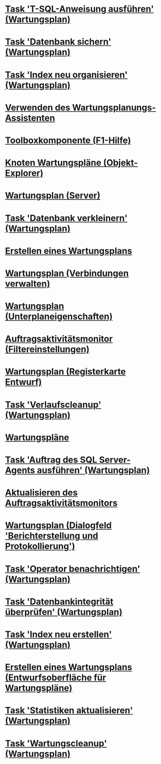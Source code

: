 # [Task 'T-SQL-Anweisung ausführen' (Wartungsplan)](execute-t-sql-statement-task-maintenance-plan.md)
# [Task 'Datenbank sichern' (Wartungsplan)](back-up-database-task-maintenance-plan.md)
# [Task 'Index neu organisieren' (Wartungsplan)](reorganize-index-task-maintenance-plan.md)
# [Verwenden des Wartungsplanungs-Assistenten](use-the-maintenance-plan-wizard.md)
# [Toolboxkomponente (F1-Hilfe)](toolbox-component-f1-help.md)
# [Knoten Wartungspläne (Objekt-Explorer)](maintenance-plans-node-object-explorer.md)
# [Wartungsplan (Server)](maintenance-plan-servers.md)
# [Task 'Datenbank verkleinern' (Wartungsplan)](shrink-database-task-maintenance-plan.md)
# [Erstellen eines Wartungsplans](create-a-maintenance-plan.md)
# [Wartungsplan (Verbindungen verwalten)](maintenance-plan-manage-connections.md)
# [Wartungsplan (Unterplaneigenschaften)](maintenance-plan-subplan-properties.md)
# [Auftragsaktivitätsmonitor (Filtereinstellungen)](job-activity-monitor-filter-settings.md)
# [Wartungsplan (Registerkarte Entwurf)](maintenance-plan-design-tab.md)
# [Task 'Verlaufscleanup' (Wartungsplan)](history-cleanup-task-maintenance-plan.md)
# [Wartungspläne](maintenance-plans.md)
# [Task 'Auftrag des SQL Server-Agents ausführen' (Wartungsplan)](execute-sql-server-agent-job-task-maintenance-plan.md)
# [Aktualisieren des Auftragsaktivitätsmonitors](job-activity-monitor-refresh.md)
# [Wartungsplan (Dialogfeld 'Berichterstellung und Protokollierung')](maintenance-plan-reporting-and-logging-page.md)
# [Task 'Operator benachrichtigen' (Wartungsplan)](notify-operator-task-maintenance-plan.md)
# [Task 'Datenbankintegrität überprüfen' (Wartungsplan)](check-database-integrity-task-maintenance-plan.md)
# [Task 'Index neu erstellen' (Wartungsplan)](rebuild-index-task-maintenance-plan.md)
# [Erstellen eines Wartungsplans (Entwurfsoberfläche für Wartungspläne)](create-a-maintenance-plan-maintenance-plan-design-surface.md)
# [Task 'Statistiken aktualisieren' (Wartungsplan)](update-statistics-task-maintenance-plan.md)
# [Task 'Wartungscleanup' (Wartungsplan)](maintenance-cleanup-task-maintenance-plan.md)

